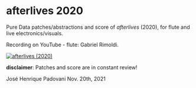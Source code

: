 # afterlives 2020

Pure Data patches/abstractions and score of *afterlives* (2020), for flute and live electronics/visuals.

Recording on YouTube - flute: Gabriel Rimoldi.

[![afterlives (2020)](https://img.youtube.com/vi/8wJMP_BDsFo/0.jpg)](https://www.youtube.com/watch?v=8wJMP_BDsFo)

**disclaimer**: Patches and score are in constant review!

José Henrique Padovani
Nov. 20th, 2021
